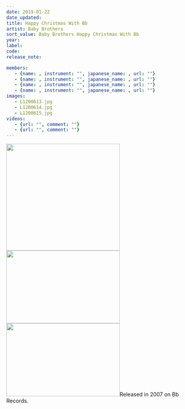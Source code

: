 ```yaml
---
date: 2019-01-22
date_updated: 
title: Happy Christmas With Bb
artist: Baby Brothers
sort_value: Baby Brothers Happy Christmas With Bb
year: 
label: 
code: 
release_note: 

members:
   - {name: , instrument: "", japanese_name: , url: ""}
   - {name: , instrument: "", japanese_name: , url: ""}
   - {name: , instrument: "", japanese_name: , url: ""}
   - {name: , instrument: "", japanese_name: , url: ""}
images: 
   - L1200613.jpg
   - L1200614.jpg
   - L1200615.jpg
videos: 
   - {url: "", comment: ""}
   - {url: "", comment: ""}
---
```

<a href="http://www.jjazzist.com/wp-content/uploads/2018/08/L1200613.jpg"><img class="alignnone size-medium wp-image-3910" src="http://www.jjazzist.com/wp-content/uploads/2018/08/L1200613-300x282.jpg" alt="" width="300" height="282" /></a> <a href="http://www.jjazzist.com/wp-content/uploads/2018/08/L1200614.jpg"><img class="alignnone size-medium wp-image-3911" src="http://www.jjazzist.com/wp-content/uploads/2018/08/L1200614-300x192.jpg" alt="" width="300" height="192" /></a> <a href="http://www.jjazzist.com/wp-content/uploads/2018/08/L1200615.jpg"><img class="alignnone size-medium wp-image-3912" src="http://www.jjazzist.com/wp-content/uploads/2018/08/L1200615-300x193.jpg" alt="" width="300" height="193" /></a>Released in 2007 on Bb Records.
